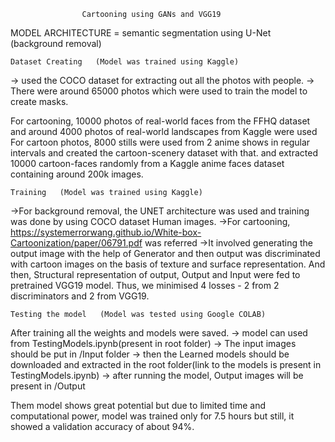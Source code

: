 		            Cartooning using GANs and VGG19

MODEL ARCHITECTURE = semantic segmentation using U-Net (background removal)

	Dataset Creating   (Model was trained using Kaggle)
		
-> used the COCO dataset for extracting out all the photos with people. 
-> There were around 65000 photos which were used to train the model to create masks.

For cartooning, 10000 photos of real-world faces from the FFHQ dataset and around 4000 photos of real-world landscapes from Kaggle were used
For cartoon photos, 8000 stills were used from 2 anime shows in regular intervals and created the cartoon-scenery dataset with that. and extracted 10000 cartoon-faces randomly from a Kaggle anime faces dataset containing around 200k images.


	Training   (Model was trained using Kaggle)

->For background removal, the UNET architecture was used and training was done by using COCO dataset Human images.
->For cartooning, https://systemerrorwang.github.io/White-box-Cartoonization/paper/06791.pdf was referred
->It involved generating the output image with the help of Generator and then output was discriminated with cartoon images
  on the basis of texture and surface representation. And then, Structural representation of output, Output and Input were fed
  to pretrained VGG19 model. Thus, we minimised 4 losses - 2 from 2 discriminators and 2 from VGG19.


	Testing the model   (Model was tested using Google COLAB)

After training all the weights and models were saved.
-> model can used from TestingModels.ipynb(present in root folder)
-> The input images should be put in /Input folder
-> then the Learned models should be downloaded and extracted in the root folder(link to the models is present in  TestingModels.ipynb)
-> after running the model, Output images will be present in /Output 



Them model shows great potential but due to limited time and computational power, model was trained only for 7.5 hours 
but still, it showed a validation accuracy of about 94%.
